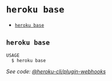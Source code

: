 `heroku base`
=============



* [`heroku base`](#heroku-base)

## `heroku base`

```
USAGE
  $ heroku base
```

_See code: [@heroku-cli/plugin-webhooks](https://github.com/heroku/cli/blob/v7.38.1/src/commands/base.ts)_
